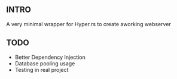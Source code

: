 ## INTRO
A very minimal wrapper for Hyper.rs to create aworking webserver

## TODO
- Better Dependency Injection
- Database pooling usage
- Testing in real project